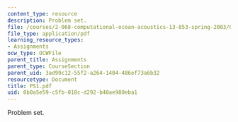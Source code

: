 ```yaml
---
content_type: resource
description: Problem set.
file: /courses/2-068-computational-ocean-acoustics-13-853-spring-2003/0b0a5e59c5fb018cd292b40ae980eba1_PS1.pdf
file_type: application/pdf
learning_resource_types:
- Assignments
ocw_type: OCWFile
parent_title: Assignments
parent_type: CourseSection
parent_uid: 3ad99c12-55f2-a264-1404-486ef73a6b32
resourcetype: Document
title: PS1.pdf
uid: 0b0a5e59-c5fb-018c-d292-b40ae980eba1
---
```

Problem set.

